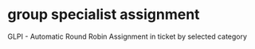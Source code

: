 # group specialist assignment
GLPI - Automatic Round Robin Assignment in ticket by selected category